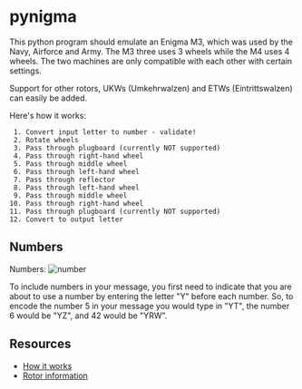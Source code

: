 # pynigma

This python program should emulate an Enigma M3, which was used by the Navy, Airforce and Army. The M3 three uses 3 wheels while the M4 uses 4 wheels. The two machines are only compatible with each other with certain settings.

Support for other rotors, UKWs (Umkehrwalzen) and ETWs (Eintrittswalzen) can easily be added.

Here's how it works:

     1. Convert input letter to number - validate!
     2. Rotate wheels
     3. Pass through plugboard (currently NOT supported)
     4. Pass through right-hand wheel
     5. Pass through middle wheel
     6. Pass through left-hand wheel
     7. Pass through reflector
     8. Pass through left-hand wheel
     9. Pass through middle wheel
    10. Pass through right-hand wheel
    11. Pass through plugboard (currently NOT supported)
    12. Convert to output letter

## Numbers

Numbers:
![number](http://enigma.louisedade.co.uk/numberkeys.png)

To include numbers in your message, you first need to indicate that you are about to use a number by entering the letter "Y" before each number. So, to encode the number 5 in your message you would type in "YT", the number 6 would be "YZ", and 42 would be "YRW".

## Resources
- [How it works](http://enigma.louisedade.co.uk/howitworks.html)
- [Rotor information](https://en.wikipedia.org/wiki/Enigma_rotor_details)
